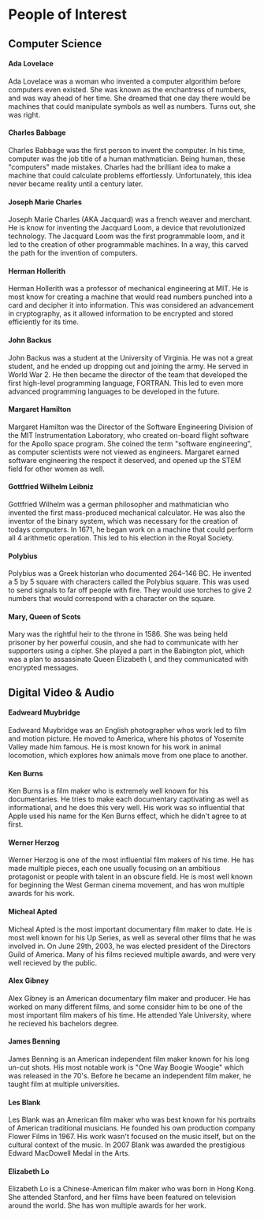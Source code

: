 # People of Interest

## Computer Science
#### Ada Lovelace
Ada Lovelace was a woman who invented a computer algorithim before computers even existed. She was known as the enchantress of numbers, and was way ahead of her time. She dreamed that one day there would be machines that could manipulate symbols as well as numbers. Turns out, she was right.
#### Charles Babbage
Charles Babbage was the first person to invent the computer. In his time, computer was the job title of a human mathmatician. Being human, these "computers" made mistakes. Charles had the brilliant idea to make a machine that could calculate problems effortlessly. Unfortunately, this idea never became reality until a century later.
#### Joseph Marie Charles
Joseph Marie Charles (AKA Jacquard) was a french weaver and merchant. He is know for inventing the Jacquard Loom, a device that revolutionized technology. The Jacquard Loom was the first programmable loom, and it led to the creation of other programmable machines. In a way, this carved the path for the invention of computers.
#### Herman Hollerith
Herman Hollerith was a professor of mechanical engineering at MIT. He is most know for creating a machine that would read numbers punched into a card and decipher it into information. This was considered an advancement in cryptography, as it allowed information to be encrypted and stored efficiently for its time.
#### John Backus
John Backus was a student at the University of Virginia. He was not a great student, and he ended up dropping out and joining the army. He served in World War 2. He then became the director of the team that developed the first high-level programming language, FORTRAN. This led to even more advanced programming languages to be developed in the future.
#### Margaret Hamilton
Margaret Hamilton was the Director of the Software Engineering Division of the MIT Instrumentation Laboratory, who created on-board flight software for the Apollo space program. She coined the term "software engineering", as computer scientists were not viewed as engineers. Margaret earned software engineering the respect it deserved, and opened up the STEM field for other women as well.
#### Gottfried Wilhelm Leibniz
Gottfried Wilhelm was a german philosopher and mathmatician who invented the first mass-produced mechanical calculator. He was also the inventor of the binary system, which was necessary for the creation of todays computers. In 1671, he began work on a machine that could perform all 4 arithmetic operation. This led to his election in the Royal Society.
#### Polybius
Polybius was a Greek historian who documented 264–146 BC. He invented a 5 by 5 square with characters called the Polybius square. This was used to send signals to far off people with fire. They would use torches to give 2 numbers that would correspond with a character on the square.
#### Mary, Queen of Scots
Mary was the rightful heir to the throne in 1586. She was being held prisoner by her powerful cousin, and she had to communicate with her supporters using a cipher. She played a part in the Babington plot, which was a plan to assassinate Queen Elizabeth I, and they communicated with encrypted messages.

## Digital Video & Audio
#### Eadweard Muybridge
Eadweard Muybridge was an English photographer whos work led to film and motion picture. He moved to America, where his photos of Yosemite Valley made him famous. He is most known for his work in animal locomotion, which explores how animals move from one place to another.
#### Ken Burns
Ken Burns is a film maker who is extremely well known for his documentaries. He tries to make each documentary captivating as well as informational, and he does this very well. His work was so influential that Apple used his name for the Ken Burns effect, which he didn't agree to at first.
#### Werner Herzog
Werner Herzog is one of the most influential film makers of his time. He has made multiple pieces, each one usually focusing on an ambitious protagonist or people with talent in an obscure field. He is most well known for beginning the West German cinema movement, and has won multiple awards for his work.
#### Micheal Apted
Micheal Apted is the most important documentary film maker to date. He is most well known for his Up Series, as well as several other films that he was involved in. On June 29th, 2003, he was elected president of the Directors Guild of America. Many of his films recieved multiple awards, and were very well recieved by the public.
#### Alex Gibney
Alex Gibney is an American documentary film maker and producer. He has worked on many different films, and some consider him to be one of the most important film makers of his time. He attended Yale University, where he recieved his bachelors degree.
#### James Benning
James Benning is an American independent film maker known for his long un-cut shots. His most notable work is "One Way Boogie Woogie" which was released in the 70's. Before he became an independent film maker, he taught film at multiple universities.
#### Les Blank
Les Blank was an American film maker who was best known for his portraits of American traditional musicians. He founded his own production company Flower Films in 1967. His work wasn't focused on the music itself, but on the cultural context of the music. In 2007 Blank was awarded the prestigious Edward MacDowell Medal in the Arts.
#### Elizabeth Lo
Elizabeth Lo is a Chinese-American film maker who was born in Hong Kong. She attended Stanford, and her films have been featured on television around the world. She has won multiple awards for her work.
